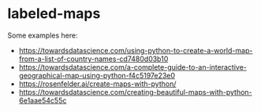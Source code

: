 # labeled-maps

  Some examples here:

  * https://towardsdatascience.com/using-python-to-create-a-world-map-from-a-list-of-country-names-cd7480d03b10
  * https://towardsdatascience.com/a-complete-guide-to-an-interactive-geographical-map-using-python-f4c5197e23e0
  * https://rosenfelder.ai/create-maps-with-python/
  * https://towardsdatascience.com/creating-beautiful-maps-with-python-6e1aae54c55c


